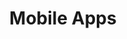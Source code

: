 ---
# This topic lives at
# https://digital.gov/topics/mobile-apps

# Topic Title
title: "Mobile Apps"

# description — keep it short and clear
# summary: ""

# Weight
weight: 1

# For more information on managing topics,
# see https://github.com/GSA/digitalgov.gov/wiki/topics
---